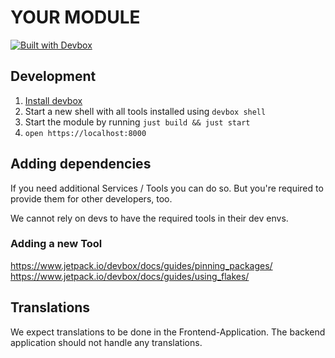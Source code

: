 # YOUR MODULE

[![Built with Devbox](https://jetpack.io/img/devbox/shield_moon.svg)](https://jetpack.io/devbox/docs/contributor-quickstart/)

## Development

1. [Install devbox](https://www.jetpack.io/devbox/docs/installing_devbox/)
2. Start a new shell with all tools installed using `devbox shell`
3. Start the module by running `just build && just start`
4. `open https://localhost:8000`

## Adding dependencies

If you need additional Services / Tools you can do so.
But you're required to provide them for other developers, too.

We cannot rely on devs to have the required tools in their dev envs.

### Adding a new Tool

https://www.jetpack.io/devbox/docs/guides/pinning_packages/
https://www.jetpack.io/devbox/docs/guides/using_flakes/

## Translations

We expect translations to be done in the Frontend-Application.
The backend application should not handle any translations.